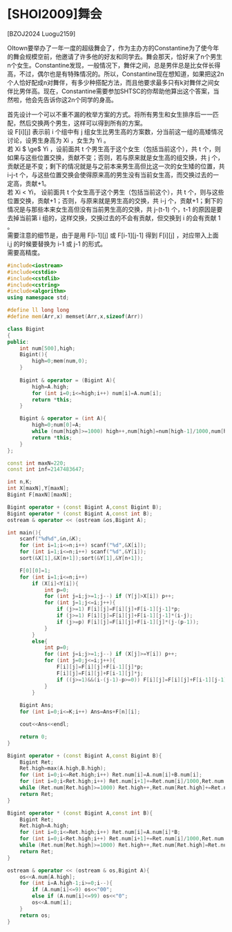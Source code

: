 # [SHOI2009]舞会
[BZOJ2024 Luogu2159]

OItown要举办了一年一度的超级舞会了，作为主办方的Constantine为了使今年的舞会规模空前，他邀请了许多他的好友和同学去。舞会那天，恰好来了n个男生n个女生。Constantine发现，一般情况下，舞伴之间，总是男伴总是比女伴长得高，不过，偶尔也是有特殊情况的。所以，Constantine现在想知道，如果把这2n个人恰好配成n对舞伴，有多少种搭配方法，而且他要求最多只有k对舞伴之间女伴比男伴高。现在，Constantine需要参加SHTSC的你帮助他算出这个答案，当然啦，他会先告诉你这2n个同学的身高。

首先设计一个可以不重不漏的枚举方案的方式。将所有男生和女生排序后一一匹配，然后交换两个男生，这样可以得到所有的方案。  
设 F[i][j] 表示前 i 个组中有 j 组女生比男生高的方案数，分当前这一组的高矮情况讨论，设男生身高为 Xi ，女生为 Yi 。  
若 Xi $ \ge$ Yi ，设前面共 t 个男生高于这个女生（包括当前这个），共 t 个，则如果与这些位置交换，贡献不变；否则，若与原来就是女生高的组交换，共 j 个，贡献还是不变；剩下的情况就是与之前本来男生高但比这一次的女生矮的位置，共 i-j-t 个，与这些位置交换会使得原来高的男生没有当前女生高，而交换过去的一定高，贡献+1。  
若 Xi < Yi， 设前面共 t 个女生高于这个男生（包括当前这个），共 t 个，则与这些位置交换，贡献+1；否则，与原来就是男生高的交换，共 i-j 个，贡献+1；剩下的情况是与那些本来女生高但没有当前男生高的交换，共 j-(t-1) 个，t-1 的原因是要去掉当前第 i 组的，这样交换，交换过去的不会有贡献，但交换到 i 的会有贡献 1 。  
需要注意的细节是，由于是用 F[i-1][j] 或 F[i-1][j-1] 得到 F[i][j] ，对应带入上面 i,j 的时候要替换为 i-1 或 j-1 的形式。  
需要高精度。

```cpp
#include<iostream>
#include<cstdio>
#include<cstdlib>
#include<cstring>
#include<algorithm>
using namespace std;

#define ll long long
#define mem(Arr,x) memset(Arr,x,sizeof(Arr))

class Bigint
{
public:
	int num[500],high;
	Bigint(){
		high=0;mem(num,0);
	}
	
	Bigint & operator = (Bigint A){
		high=A.high;
		for (int i=0;i<=high;i++) num[i]=A.num[i];
		return *this;
	}

	Bigint & operator = (int A){
		high=0;num[0]=A;
		while (num[high]>=1000) high++,num[high]=num[high-1]/1000,num[high-1]%=1000;
		return *this;
	}
};

const int maxN=220;
const int inf=2147483647;

int n,K;
int X[maxN],Y[maxN];
Bigint F[maxN][maxN];

Bigint operator + (const Bigint A,const Bigint B);
Bigint operator * (const Bigint A,const int B);
ostream & operator << (ostream &os,Bigint A);

int main(){
	scanf("%d%d",&n,&K);
	for (int i=1;i<=n;i++) scanf("%d",&X[i]);
	for (int i=1;i<=n;i++) scanf("%d",&Y[i]);
	sort(&X[1],&X[n+1]);sort(&Y[1],&Y[n+1]);

	F[0][0]=1;
	for (int i=1;i<=n;i++)
		if (X[i]<Y[i]){
			int p=0;
			for (int j=i;j>=1;j--) if (Y[j]>X[i]) p++;
			for (int j=1;j<=i;j++){
				if (j>=1) F[i][j]=F[i][j]+F[i-1][j-1]*p;
				if (j>=1) F[i][j]=F[i][j]+F[i-1][j-1]*(i-j);
				if (j>=p) F[i][j]=F[i][j]+F[i-1][j]*(j-(p-1));
			}
		}
		else{
			int p=0;
			for (int j=i;j>=1;j--) if (X[j]>=Y[i]) p++;
			for (int j=0;j<=i;j++){
				F[i][j]=F[i][j]+F[i-1][j]*p;
				F[i][j]=F[i][j]+F[i-1][j]*j;
				if ((j>=1)&&(i-(j-1)-p>=0)) F[i][j]=F[i][j]+F[i-1][j-1]*(i-(j-1)-p);
			}
		}
	
	Bigint Ans;
	for (int i=0;i<=K;i++) Ans=Ans+F[n][i];

	cout<<Ans<<endl;

	return 0;
}

Bigint operator + (const Bigint A,const Bigint B){
	Bigint Ret;
	Ret.high=max(A.high,B.high);
	for (int i=0;i<=Ret.high;i++) Ret.num[i]=A.num[i]+B.num[i];
	for (int i=0;i<Ret.high;i++) Ret.num[i+1]+=Ret.num[i]/1000,Ret.num[i]%=1000;
	while (Ret.num[Ret.high]>=1000) Ret.high++,Ret.num[Ret.high]+=Ret.num[Ret.high-1]/1000,Ret.num[Ret.high-1]%=1000;
	return Ret;
}

Bigint operator * (const Bigint A,const int B){
	Bigint Ret;
	Ret.high=A.high;
	for (int i=0;i<=Ret.high;i++) Ret.num[i]=A.num[i]*B;
	for (int i=0;i<Ret.high;i++) Ret.num[i+1]+=Ret.num[i]/1000,Ret.num[i]%=1000;
	while (Ret.num[Ret.high]>=1000) Ret.high++,Ret.num[Ret.high]=Ret.num[Ret.high-1]/1000,Ret.num[Ret.high-1]%=1000;
	return Ret;
}

ostream & operator << (ostream & os,Bigint A){
	os<<A.num[A.high];
	for (int i=A.high-1;i>=0;i--){
		if (A.num[i]<=9) os<<"00";
		else if (A.num[i]<=99) os<<"0";
		os<<A.num[i];
	}
	return os;
}
```